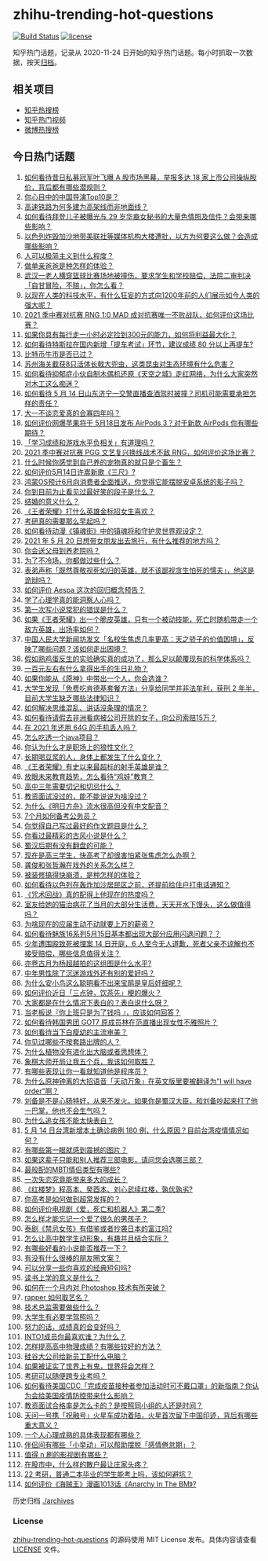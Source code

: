 # zhihu-trending-hot-questions

[![Build Status](https://github.com/justjavac/zhihu-trending-hot-questions/workflows/ci/badge.svg?branch=master)](https://github.com/justjavac/zhihu-trending-hot-questions/actions)
[![license](https://img.shields.io/github/license/justjavac/zhihu-trending-hot-questions)](https://github.com/justjavac/zhihu-trending-hot-questions/blob/master/LICENSE)

知乎热门话题，记录从 2020-11-24 日开始的知乎热门话题。每小时抓取一次数据，按天[归档](./archives)。

## 相关项目

- [知乎热搜榜](https://github.com/justjavac/zhihu-trending-top-search)
- [知乎热门视频](https://github.com/justjavac/zhihu-trending-hot-video)
- [微博热搜榜](https://github.com/justjavac/weibo-trending-hot-search)

## 今日热门话题

<!-- BEGIN -->
<!-- 最后更新时间 Sun May 16 2021 14:02:41 GMT+0800 (China Standard Time) -->

1. [如何看待昔日私募冠军叶飞曝 A 股市场黑幕，举报多达 18
   家上市公司操纵股价，背后都有哪些潜规则？](https://www.zhihu.com/question/459558051)
2. [你心目中的中国导演Top10是？](https://www.zhihu.com/question/314257835)
3. [高速铁路为何多建为高架线而非地面线？](https://www.zhihu.com/question/308170553)
4. [如何看待拜登儿子被曝光与 29
   岁华裔女秘书的大量色情照及信件？会带来哪些影响？](https://www.zhihu.com/question/458657086)
5. [以色列炸毁加沙地带美联社等媒体机构大楼遭批，以方为何要这么做？会造成哪些影响？](https://www.zhihu.com/question/459696493)
6. [人可以极简主义到什么程度？](https://www.zhihu.com/question/313020218)
7. [做单亲爸爸是种怎样的体验？](https://www.zhihu.com/question/296600349)
8. [武汉一老人横穿篮球比赛场地被撞伤，要求学生和学校赔偿，法院二审判决「自甘冒险，不赔」，你怎么看？](https://www.zhihu.com/question/458886791)
9. [以现在人类的科技水平，有什么狂妄的方式向1200年前的人们展示如今人类的强大呢？](https://www.zhihu.com/question/456628031)
10. [2021 季中赛对抗赛 RNG 1:0 MAD
    成对抗赛唯一不败战队，如何评价这场比赛？](https://www.zhihu.com/question/459644598)
11. [如果你具有每行走一小时必定捡到300元的能力，如何将利益最大化？](https://www.zhihu.com/question/439876862)
12. [如何看待特斯拉在国内新增「提车考试」环节，建议成绩 80
    分以上再提车?](https://www.zhihu.com/question/459595338)
13. [比特币牛市是否已过？](https://www.zhihu.com/question/452808080)
14. [苏州海关截获8只活体长戟大兜虫，这类昆虫对生态环境有什么危害？](https://www.zhihu.com/question/459391470)
15. [如何看待抑郁症小伙自制木偶机还原《天空之城》走红网络，为什么大家突然对木工这么痴迷？](https://www.zhihu.com/question/459454868)
16. [如何看待 5 月 14
    日山东济宁一交警直播查酒驾时被撞？司机可能需要承担怎样的责任？](https://www.zhihu.com/question/459588410)
17. [大一不谈恋爱真的会寡四年吗？](https://www.zhihu.com/question/453236394)
18. [如何评价网爆苹果将于 5月18日发布 AirPods 3？对于新款 AirPods
    你有哪些期待？](https://www.zhihu.com/question/459436442)
19. [「学习成绩和游戏水平负相关」有道理吗？](https://www.zhihu.com/question/459296389)
20. [2021 季中赛对抗赛 PGG 文艺复兴换线战术不敌
    RNG，如何评价这场比赛？](https://www.zhihu.com/question/459612622)
21. [什么时候你感觉到自己养的宠物真的就只是个畜生？](https://www.zhihu.com/question/344278401)
22. [如何评价5月14日许嵩新歌《三尺》?](https://www.zhihu.com/question/459310125)
23. [鸿蒙OS预计6月向消费者全面推送，你觉得它能摆脱安卓系统的影子吗？](https://www.zhihu.com/question/458183232)
24. [你到目前为止看见过最好笑的段子是什么？](https://www.zhihu.com/question/297417967)
25. [结婚的意义什么？](https://www.zhihu.com/question/458425888)
26. [《王者荣耀》打什么英雄金标招女生喜欢？](https://www.zhihu.com/question/458540709)
27. [考研真的需要那么早起吗？](https://www.zhihu.com/question/453051286)
28. [如何看待动漫《镇魂街》中的镇魂将和守护灵世界观设定？](https://www.zhihu.com/question/459634119)
29. [2021 年 5 月 20
    日想带女朋友出去旅行，有什么推荐的地方吗？](https://www.zhihu.com/question/459014409)
30. [你会送父母到养老院吗？](https://www.zhihu.com/question/454221536)
31. [为了不冷场，你都做过些什么？](https://www.zhihu.com/question/458658699)
32. [表弟声称「既然尊敬视死如归的英雄，就不该鄙视贪生怕死的懦夫」，他这是诡辩吗？](https://www.zhihu.com/question/459177318)
33. [如何评价 Aespa 这次的回归概念预告？](https://www.zhihu.com/question/459521240)
34. [学了心理学真的能洞察人心吗？](https://www.zhihu.com/question/455174188)
35. [第一次写小说常犯的错误是什么？](https://www.zhihu.com/question/412175351)
36. [如果《王者荣耀》出一个脆皮英雄，只有一个被动技能，死亡时随机带走一个敌方英雄，出场率如何？](https://www.zhihu.com/question/459413105)
37. [中国人民大学新闻坊发文「名校生焦虑几率更高：天之骄子的价值困境」，反映了哪些问题？该如何走出困境？](https://www.zhihu.com/question/459560350)
38. [假如熟鸡蛋反生的实验确实真的成功了，那么足以颠覆现有的科学体系吗？](https://www.zhihu.com/question/456677213)
39. [一百元左右有什么拿得出手的生日礼物？](https://www.zhihu.com/question/333123808)
40. [如果你能从《原神》中带出一个人，你会选谁？](https://www.zhihu.com/question/459304668)
41. [大学生发现「免费吃肯德基套餐方法」分享给同学并非法牟利，获刑 2
    年半，目前大学生缺乏哪些法律知识？](https://www.zhihu.com/question/458862596)
42. [如何解决思维混乱、讲话没条理的情况？](https://www.zhihu.com/question/30173526)
43. [如何看待请假去非洲看病被公司开除的女子，向公司索赔15万？](https://www.zhihu.com/question/459337590)
44. [在 2021 年还用 64G 的手机丢人吗？](https://www.zhihu.com/question/459213190)
45. [怎么吃透一个java项目？](https://www.zhihu.com/question/422346147)
46. [你认为什么才是职场上的狼性文化？](https://www.zhihu.com/question/459550053)
47. [长期喝豆浆的人，身体上都发生了什么变化？](https://www.zhihu.com/question/382035677)
48. [《王者荣耀》有史以来最超标的射手英雄是谁？](https://www.zhihu.com/question/458538827)
49. [放眼未来教育趋势，怎么看待“鸡娃”教育？](https://www.zhihu.com/question/442769785)
50. [高中三年需要切记和切忌什么？](https://www.zhihu.com/question/64843570)
51. [教资面试没过的，能不能说说为啥没过？](https://www.zhihu.com/question/459023684)
52. [为什么《明日方舟》流水很高但没有中文配音？](https://www.zhihu.com/question/456723907)
53. [7个月如何备考公务员？](https://www.zhihu.com/question/453217326)
54. [你觉得自己写过最好的作文题目是什么？](https://www.zhihu.com/question/354965203)
55. [你看过最精彩的古风小说是什么？](https://www.zhihu.com/question/34680815)
56. [蜀汉后期有没有翻盘的可能？](https://www.zhihu.com/question/408230820)
57. [现在是高三学生，快高考了却很害怕紧张焦虑怎么办啊？](https://www.zhihu.com/question/311063042)
58. [龚俊和张哲瀚在戏外的关系怎么样？](https://www.zhihu.com/question/453758769)
59. [被装修搞得快崩溃，是种怎样的体验？](https://www.zhihu.com/question/450122843)
60. [如何看待以色列在轰炸加沙居民区之前，还提前给住户打电话通知？](https://www.zhihu.com/question/459381446)
61. [《咒术回战》真的配得上他现在的热度吗？](https://www.zhihu.com/question/444766202)
62. [室友给她的猫治病花了当月的大部分生活费，天天开水下馒头，这么做值得吗？](https://www.zhihu.com/question/458055949)
63. [为啥现在的应届生动不动就要上万的薪资？](https://www.zhihu.com/question/457279173)
64. [如何看待魅族16系列5月15日基本都出现大部分应用闪退问题？？](https://www.zhihu.com/question/459492278)
65. [少年遭围殴致死被埋案 14 日开庭，6
    人至今无人道歉，死者父亲不谅解也不接受赔偿，哪些信息值得关注？](https://www.zhihu.com/question/459368723)
66. [亦卷古月为杨超越拍的这组图是什么水平?](https://www.zhihu.com/question/459282561)
67. [中年男性除了沉迷游戏外还有别的爱好吗？](https://www.zhihu.com/question/459226864)
68. [为什么安小鸟这么聪明看不出来宝鹃是皇后奸细呢？](https://www.zhihu.com/question/338703838)
69. [如何评价近日「三点钟，饮茶先」梗的爆火？](https://www.zhihu.com/question/459087204)
70. [大家都是在什么情况下表白的？表白说什么呀？](https://www.zhihu.com/question/49203402)
71. [当老板说『你上班只是为了钱吗 』，应该如何回答？](https://www.zhihu.com/question/459271480)
72. [如何看待韩国男团 GOT7 原成员林在范直播出现女性不雅照片？](https://www.zhihu.com/question/459375130)
73. [如何看待当下白瘦幼的主流审美？](https://www.zhihu.com/question/63812554)
74. [你见过哪些不按套路出牌的人？](https://www.zhihu.com/question/60343827)
75. [为什么植物没有进化出大脑或者思想体？](https://www.zhihu.com/question/437474056)
76. [象棋大师开局让我五个兵，我该如何取胜？](https://www.zhihu.com/question/458811041)
77. [有哪些表现让你一看就知道他是程序员？](https://www.zhihu.com/question/453277901)
78. [为什么原神钟离的大招语音「天动万象」在英文版里要被翻译为"I will have
    order"啊？](https://www.zhihu.com/question/454824234)
79. [刘备是不是心肠特好，从来不发火。如果你是蜀汉大臣，和刘备吵起来打了他一巴掌，他也不会生气吗？](https://www.zhihu.com/question/458945663)
80. [为什么追女孩不能太快表白？](https://www.zhihu.com/question/354110420)
81. [5 月 14 日台湾新增本土确诊病例 180
    例，什么原因？目前台湾疫情情况如何？](https://www.zhihu.com/question/459531944)
82. [有哪些第一眼就感到震撼的图片？](https://www.zhihu.com/question/38178765)
83. [如果这辈子只能和别人推荐三部电影，请问您会选哪三部？](https://www.zhihu.com/question/444313984)
84. [最般配的MBTI情侣类型有哪些?](https://www.zhihu.com/question/428375844)
85. [一次失恋究竟能带来多大的成长？](https://www.zhihu.com/question/364747959)
86. [《红楼梦》程高本、癸酉本、刘心武续红楼，孰优孰劣?](https://www.zhihu.com/question/459185982)
87. [你高考是如何做到超常发挥的？](https://www.zhihu.com/question/278979830)
88. [如何评价电视剧《爱，死亡和机器人》第二季?](https://www.zhihu.com/question/392099994)
89. [怎么样才能忘记一个爱了很久的男孩子？](https://www.zhihu.com/question/456958265)
90. [泰剧《禁忌女孩》有借鉴或者抄袭日本的富江吗?](https://www.zhihu.com/question/372621639)
91. [怎么让高中数学生动形象，有趣并且结合实际？](https://www.zhihu.com/question/457752589)
92. [有哪些好看的小说能否推荐一下？](https://www.zhihu.com/question/443077169)
93. [有没有什么很棒的朋友圈文案？](https://www.zhihu.com/question/314092494)
94. [可以分享一些你喜欢的经典短句吗?](https://www.zhihu.com/question/454951591)
95. [读书上学的意义是什么？](https://www.zhihu.com/question/457826127)
96. [如何在一个月内对 Photoshop 技术有所突破？](https://www.zhihu.com/question/39164259)
97. [rapper 如何取艺名？](https://www.zhihu.com/question/453353784)
98. [技术总监需要做些什么？](https://www.zhihu.com/question/291798716)
99. [大学生有必要学驾照吗？](https://www.zhihu.com/question/323177845)
100. [努力的话，成绩真的会变好吗？](https://www.zhihu.com/question/451605083)
101. [INTO1成员你最喜欢谁？为什么？](https://www.zhihu.com/question/459155590)
102. [怎样提高高中物理成绩？有哪些较好的方法？](https://www.zhihu.com/question/20300295)
103. [硅谷大公司给新员工配什么电脑？](https://www.zhihu.com/question/46739077)
104. [如果被证实了世界上有鬼，世界将会怎样？](https://www.zhihu.com/question/405528524)
105. [考研可以随便跨专业考吗？](https://www.zhihu.com/question/401955144)
106. [如何看待美国CDC「完成疫苗接种者参加活动时可不戴口罩」的新指南？你认为会给美国疫情防控带来什么影响？](https://www.zhihu.com/question/459397574)
107. [教资面试合格率是怎么卡的？是按照同小组的人还是时间？](https://www.zhihu.com/question/458641210)
108. [天问一号携「祝融号」火星车成功着陆，火星首次留下中国印迹，背后有哪些重大意义？](https://www.zhihu.com/question/459371819)
109. [一个人心理成熟的具体表现都有哪些？](https://www.zhihu.com/question/37018317)
110. [伴侣间有哪些「小举动」可以帮助摆脱「感情倦怠期」？](https://www.zhihu.com/question/458700530)
111. [值得 n 刷的影视剧有哪些？](https://www.zhihu.com/question/452689050)
112. [在股市中，什么样的散户最让庄家头疼？](https://www.zhihu.com/question/316561088)
113. [22 考研，普通二本毕业的学生能考上吗，该如何避坑？](https://www.zhihu.com/question/459381933)
114. [如何评价《海贼王》漫画1013话《Anarchy In The
     BM》?](https://www.zhihu.com/question/459215291)

<!-- END -->

历史归档 [./archives](./archives)

### License

[zhihu-trending-hot-questions](https://github.com/justjavac/zhihu-trending-hot-questions)
的源码使用 MIT License 发布。具体内容请查看 [LICENSE](./LICENSE) 文件。
